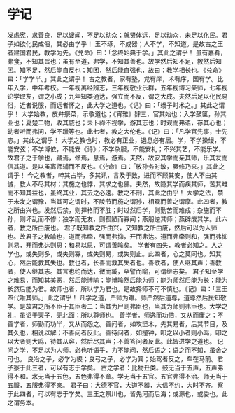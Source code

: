 # 学记
发虑宪，求善良，足以𫍲闻，不足以动众；就贤体远，足以动众，未足以化民。君子如欲化民成俗，其必由学乎！
玉不琢，不成器；人不学，不知道。是故古之王者建国君民，教学为先。《兑命》曰：「念终始典于学。」其此之谓乎！
虽有嘉肴，弗食，不知其旨也；虽有至道，弗学，不知其善也。故学然后知不足，教然后知困。知不足，然后能自反也；知困，然后能自强也，故曰：教学相长也。《兑命》曰：「学学半。」其此之谓乎！
古之教者，家有塾，党有庠，术有序，国有学。比年入学，中年考校。一年视离经辨志，三年视敬业乐群，五年视博习亲师，七年视论学取友，谓之小成；九年知类通达，强立而不反，谓之大成。夫然后足以化民易俗，近者说服，而远者怀之，此大学之道也。《记》曰：「蛾子时术之。」其此之谓乎！
大学始教，皮弁祭菜，示敬道也；《宵雅》肄三，官其始也；入学鼓箧，孙其业也；夏楚二物，收其威也；未卜禘不视学，游其志也；时观而弗语，存其心也；幼者听而弗问，学不躐等也。此七者，教之大伦也。《记》曰：「凡学官先事，士先志。」其此之谓乎！
大学之教也时，教必有正业，退息必有居。学，不学操缦，不能安弦；不学博依，不能安《诗》；不学杂服，不能安礼；不兴其艺，不能乐学。故君子之于学也，藏焉，修焉，息焉，游焉。夫然，故安其学而亲其师，乐其友而信其道。是以虽离师辅而不反也。《兑命》曰：「敬孙务时敏，厥修乃来。」其此之谓乎！
今之教者，呻其占毕，多其讯，言及于数，进而不顾其安，使人不由其诚，教人不尽其材；其施之也悖，其求之也佛。夫然，故隐其学而疾其师，苦其难而不知其益也，虽终其业，其去之必速。教之不刑，其此之由乎！
大学之法，禁于未发之谓豫，当其可之谓时，不陵节而施之谓孙，相观而善之谓摩。此四者，教之所由兴也。发然后禁，则捍格而不胜；时过然后学，则勤苦而难成；杂施而不孙，则坏乱而不修；独学而无友，则孤陋而寡闻；燕朋逆其师；燕辟废其学。此六者，教之所由废也。
君子既知教之所由兴，又知教之所由废，然后可以为人师也。故君子之教喻也，道而弗牵，强而弗抑，开而弗达。道而弗牵则和，强而弗抑则易，开而弗达则思；和易以思，可谓善喻矣。
学者有四失，教者必知之。人之学也，或失则多，或失则寡，或失则易，或失则止。此四者，心之莫同也。知其心，然后能救其失也。教也者，长善而救其失者也。善歌者，使人继其声；善教者，使人继其志。其言也约而达，微而臧，罕譬而喻，可谓继志矣。
君子知至学之难易，而知其美恶，然后能博喻；能博喻然后能为师；能为师然后能为长；能为长然后能为君。故师也者，所以学为君也。是故择师不可不慎也。《记》曰：「三王四代唯其师。」此之谓乎！
凡学之道，严师为难。师严然后道尊，道尊然后民知敬学。是故君之所不臣于其臣者二：当其为尸则弗臣也，当其为师则弗臣也。大学之礼，虽诏于天子，无北面；所以尊师也。
善学者，师逸而功倍，又从而庸之；不善学者，师勤而功半，又从而怨之。善问者，如攻坚木，先其易者，后其节目，及其久也，相说以解；不善问者反此。善待问者，如撞钟，叩之以小者则小鸣，叩之以大者则大鸣，待其从容，然后尽其声；不善答问者反此。此皆进学之道也。
记问之学，不足以为人师。必也听语乎，力不能问，然后语之；语之而不知，虽舍之可也。
良冶之子，必学为裘；良弓之子，必学为箕；始驾者反之，车在马前。君子察于此三者，可以有志于学矣。
古之学者：比物丑类。鼓无当于五声，五声弗得不和。水无当于五色，五色弗得不章。学无当于五官。五官弗得不治。师无当于五服，五服弗得不亲。
君子曰：大德不官，大道不器，大信不约，大时不齐。察于此四者，可以有志于学矣。三王之祭川也，皆先河而后海；或源也，或委也。此之谓务本。
